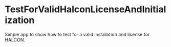 # TestForValidHalconLicenseAndInitialization
Simple app to show how to test for a valid installation and license for HALCON.
